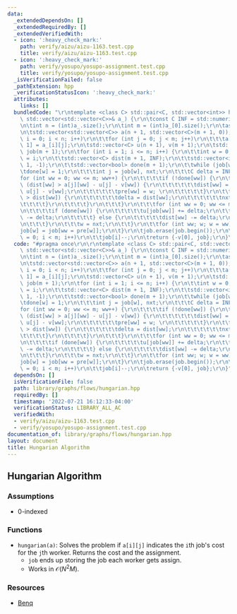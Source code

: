 ```yaml
---
data:
  _extendedDependsOn: []
  _extendedRequiredBy: []
  _extendedVerifiedWith:
  - icon: ':heavy_check_mark:'
    path: verify/aizu/aizu-1163.test.cpp
    title: verify/aizu/aizu-1163.test.cpp
  - icon: ':heavy_check_mark:'
    path: verify/yosupo/yosupo-assignment.test.cpp
    title: verify/yosupo/yosupo-assignment.test.cpp
  _isVerificationFailed: false
  _pathExtension: hpp
  _verificationStatusIcon: ':heavy_check_mark:'
  attributes:
    links: []
  bundledCode: "\r\ntemplate <class C> std::pair<C, std::vector<int>> hungarian(const\
    \ std::vector<std::vector<C>>& a_) {\r\n\tconst C INF = std::numeric_limits<C>::max();\r\
    \n\tint n = (int)a_.size();\r\n\tint m = (int)a_[0].size();\r\n\tassert(n <= m);\r\
    \n\tstd::vector<std::vector<C>> a(n + 1, std::vector<C>(m + 1, 0));\r\n\tfor (int\
    \ i = 0; i < n; i++)\r\n\t\tfor (int j = 0; j < m; j++)\r\n\t\t\ta[i + 1][j +\
    \ 1] = a_[i][j];\r\n\tstd::vector<C> u(n + 1), v(m + 1);\r\n\tstd::vector<int>\
    \ job(m + 1);\r\n\tfor (int i = 1; i <= n; i++) {\r\n\t\tint w = 0;\r\n\t\tjob[w]\
    \ = i;\r\n\t\tstd::vector<C> dist(m + 1, INF);\r\n\t\tstd::vector<int> pre(m +\
    \ 1, -1);\r\n\t\tstd::vector<bool> done(m + 1);\r\n\t\twhile (job[w]) {\r\n\t\t\
    \tdone[w] = 1;\r\n\t\t\tint j = job[w], nxt;\r\n\t\t\tC delta = INF;\r\n\t\t\t\
    for (int ww = 0; ww <= m; ww++) {\r\n\t\t\t\tif (!done[ww]) {\r\n\t\t\t\t\tif\
    \ (dist[ww] > a[j][ww] - u[j] - v[ww]) {\r\n\t\t\t\t\t\tdist[ww] = a[j][ww] -\
    \ u[j] - v[ww];\r\n\t\t\t\t\t\tpre[ww] = w; \r\n\t\t\t\t\t}\r\n\t\t\t\t\tif (delta\
    \ > dist[ww]) {\r\n\t\t\t\t\t\tdelta = dist[ww];\r\n\t\t\t\t\t\tnxt = ww;\r\n\t\
    \t\t\t\t}\r\n\t\t\t\t}\r\n\t\t\t}\r\n\t\t\tfor (int ww = 0; ww <= m; ww++) {\r\
    \n\t\t\t\tif (done[ww]) {\r\n\t\t\t\t\tu[job[ww]] += delta;\r\n\t\t\t\t\tv[ww]\
    \ -= delta;\r\n\t\t\t\t} else {\r\n\t\t\t\t\tdist[ww] -= delta;\r\n\t\t\t\t}\r\
    \n\t\t\t}\r\n\t\t\tw = nxt;\r\n\t\t}\r\n\t\tfor (int ww; w; w = ww) \r\n\t\t\t\
    job[w] = job[ww = pre[w]];\r\n\t}\r\n\tjob.erase(job.begin());\r\n\tfor (int i\
    \ = 0; i < m; i++)\r\n\t\tjob[i]--;\r\n\treturn {-v[0], job};\r\n}\n"
  code: "#pragma once\r\n\r\ntemplate <class C> std::pair<C, std::vector<int>> hungarian(const\
    \ std::vector<std::vector<C>>& a_) {\r\n\tconst C INF = std::numeric_limits<C>::max();\r\
    \n\tint n = (int)a_.size();\r\n\tint m = (int)a_[0].size();\r\n\tassert(n <= m);\r\
    \n\tstd::vector<std::vector<C>> a(n + 1, std::vector<C>(m + 1, 0));\r\n\tfor (int\
    \ i = 0; i < n; i++)\r\n\t\tfor (int j = 0; j < m; j++)\r\n\t\t\ta[i + 1][j +\
    \ 1] = a_[i][j];\r\n\tstd::vector<C> u(n + 1), v(m + 1);\r\n\tstd::vector<int>\
    \ job(m + 1);\r\n\tfor (int i = 1; i <= n; i++) {\r\n\t\tint w = 0;\r\n\t\tjob[w]\
    \ = i;\r\n\t\tstd::vector<C> dist(m + 1, INF);\r\n\t\tstd::vector<int> pre(m +\
    \ 1, -1);\r\n\t\tstd::vector<bool> done(m + 1);\r\n\t\twhile (job[w]) {\r\n\t\t\
    \tdone[w] = 1;\r\n\t\t\tint j = job[w], nxt;\r\n\t\t\tC delta = INF;\r\n\t\t\t\
    for (int ww = 0; ww <= m; ww++) {\r\n\t\t\t\tif (!done[ww]) {\r\n\t\t\t\t\tif\
    \ (dist[ww] > a[j][ww] - u[j] - v[ww]) {\r\n\t\t\t\t\t\tdist[ww] = a[j][ww] -\
    \ u[j] - v[ww];\r\n\t\t\t\t\t\tpre[ww] = w; \r\n\t\t\t\t\t}\r\n\t\t\t\t\tif (delta\
    \ > dist[ww]) {\r\n\t\t\t\t\t\tdelta = dist[ww];\r\n\t\t\t\t\t\tnxt = ww;\r\n\t\
    \t\t\t\t}\r\n\t\t\t\t}\r\n\t\t\t}\r\n\t\t\tfor (int ww = 0; ww <= m; ww++) {\r\
    \n\t\t\t\tif (done[ww]) {\r\n\t\t\t\t\tu[job[ww]] += delta;\r\n\t\t\t\t\tv[ww]\
    \ -= delta;\r\n\t\t\t\t} else {\r\n\t\t\t\t\tdist[ww] -= delta;\r\n\t\t\t\t}\r\
    \n\t\t\t}\r\n\t\t\tw = nxt;\r\n\t\t}\r\n\t\tfor (int ww; w; w = ww) \r\n\t\t\t\
    job[w] = job[ww = pre[w]];\r\n\t}\r\n\tjob.erase(job.begin());\r\n\tfor (int i\
    \ = 0; i < m; i++)\r\n\t\tjob[i]--;\r\n\treturn {-v[0], job};\r\n}"
  dependsOn: []
  isVerificationFile: false
  path: library/graphs/flows/hungarian.hpp
  requiredBy: []
  timestamp: '2022-07-21 16:12:33-04:00'
  verificationStatus: LIBRARY_ALL_AC
  verifiedWith:
  - verify/aizu/aizu-1163.test.cpp
  - verify/yosupo/yosupo-assignment.test.cpp
documentation_of: library/graphs/flows/hungarian.hpp
layout: document
title: Hungarian Algorithm
---
```


## Hungarian Algorithm

### Assumptions
- $0$-indexed

### Functions
- `hungarian(a)`: Solves the problem if `a[i][j]` indicates the `i`th job's cost for the `j`th worker. Returns the cost and the assignment. 
	- `job` ends up storing the job each worker gets assign. 
	- Works in $\mathcal O(N^2 M)$. 

### Resources
- [Benq](https://github.com/bqi343/USACO/blob/4aa96cd195a770c3a7f8977441020036d84b4f24/Implementations/content/graphs%20(12)/Matching/Hungarian.h)